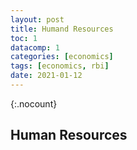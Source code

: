 ```yaml
---
layout: post
title: Humand Resources
toc: 1
datacomp: 1
categories: [economics]
tags: [economics, rbi]
date: 2021-01-12
---
```

{:.nocount}
## Human Resources